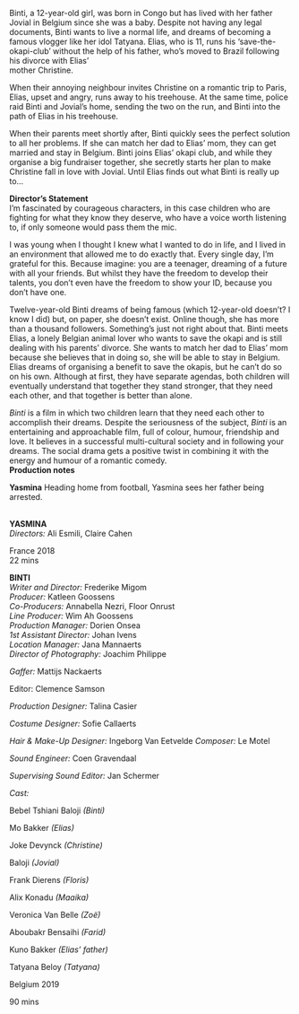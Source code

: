 Binti, a 12-year-old girl, was born in Congo but has lived with her father Jovial in Belgium since she was a baby. Despite not having any legal documents, Binti wants to live a normal life, and dreams of becoming a famous vlogger like her idol Tatyana. Elias, who is 11, runs his ‘save-the-okapi-club’ without the help of his father, who’s moved to Brazil following his divorce with Elias’  
mother Christine.

When their annoying neighbour invites Christine on a romantic trip to Paris, Elias, upset and angry, runs away to his treehouse. At the same time, police raid Binti and Jovial’s home, sending the two on the run, and Binti into the path of Elias in his treehouse.

When their parents meet shortly after, Binti quickly sees the perfect solution to all her problems. If she can match her dad to Elias’ mom, they can get married and stay in Belgium. Binti joins Elias’ okapi club, and while they organise a big fundraiser together, she secretly starts her plan to make Christine fall in love with Jovial. Until Elias finds out what Binti is really up to…<br>

**Director’s Statement**<br>
I’m fascinated by courageous characters, in this case children who are fighting for what they know they deserve, who have a voice worth listening to, if only someone would pass them the mic.

I was young when I thought I knew what I wanted to do in life, and I lived in an environment that allowed me to do exactly that. Every single day, I’m grateful for this. Because imagine: you are a teenager, dreaming of a future with all your friends. But whilst they have the freedom to develop their talents, you don’t even have the freedom to show your ID, because you don’t have one.

Twelve-year-old Binti dreams of being famous (which 12-year-old doesn’t?  I know I did) but, on paper, she doesn’t exist. Online though, she has more than a thousand followers. Something’s just not right about that. Binti meets Elias, a lonely Belgian animal lover who wants to save the okapi and is still dealing with his parents’ divorce. She wants to match her dad to Elias’ mom because she believes that in doing so, she will be able to stay in Belgium. Elias dreams of organising a benefit to save the okapis, but he can’t do so on his own. Although at first, they have separate agendas, both children will eventually understand that together they stand stronger, that they need each other, and that together is better than alone.

_Binti_ is a film in which two children learn that they need each other to accomplish their dreams. Despite the seriousness of the subject, _Binti_ is an entertaining and approachable film, full of colour, humour, friendship and love. It believes in a successful multi-cultural society and in following your dreams. The social drama gets a positive twist in combining it with the energy and humour of a romantic comedy.<br>
**Production notes**<br>

**Yasmina**
Heading home from football, Yasmina sees her father being arrested.<br>
<br>

**YASMINA**<br>
_Directors:_ Ali Esmili, Claire Cahen

France 2018<br>
22 mins<br>

**BINTI**<br>
_Writer and Director:_ Frederike Migom<br>
_Producer:_ Katleen Goossens<br>
_Co-Producers:_ Annabella Nezri, Floor Onrust<br>
_Line Producer:_ Wim Ah Goossens<br>
_Production Manager:_ Dorien Onsea<br>
_1st Assistant Director:_ Johan Ivens<br>
_Location_ _Manager:_ Jana Mannaerts<br>
_Director of Photography:_ Joachim Philippe<br>

_Gaffer:_ Mattijs Nackaerts

Editor: Clemence Samson

_Production_ _Designer:_ Talina Casier

_Costume Designer:_ Sofie Callaerts

_Hair & Make-Up Designer:_ Ingeborg Van Eetvelde _Composer:_ Le Motel

_Sound_ _Engineer:_ Coen Gravendaal

_Supervising Sound Editor:_ Jan Schermer

_Cast:_

Bebel Tshiani Baloji _(Binti)_

Mo Bakker _(Elias)_

Joke Devynck _(Christine)_

Baloji _(Jovial)_

Frank Dierens _(Floris)_

Alix Konadu _(Maaika)_

Veronica Van Belle _(Zoë)_

Aboubakr Bensaihi _(Farid)_

Kuno Bakker _(Elias’ father)_

Tatyana Beloy _(Tatyana)_

Belgium 2019

90 mins

<!--stackedit_data:
eyJoaXN0b3J5IjpbMTcyNTc0MTQ2Nl19
-->